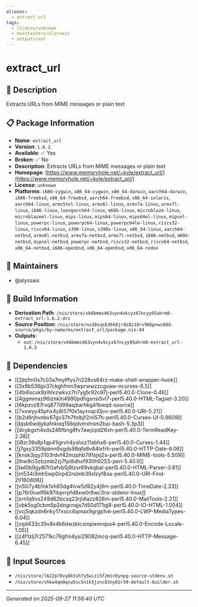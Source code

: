 ```yaml
---
aliases:
  - extract_url
tags:
  - license/unknown
  - maintainers/alyssais
  - outputs/out
---
```


# extract_url

## 📝 Description

Extracts URLs from MIME messages or plain text

## 📋 Package Information

- **Name**: `extract_url`
- **Version**: `1.6.2`
- **Available**: ✅ Yes
- **Broken**: ✅ No
- **Description**: Extracts URLs from MIME messages or plain text
- **Homepage**: [https://www.memoryhole.net/~kyle/extract_url/](https://www.memoryhole.net/~kyle/extract_url/)
- **License**: `unknown`
- **Platforms**: `i686-cygwin`, `x86_64-cygwin`, `x86_64-darwin`, `aarch64-darwin`, `i686-freebsd`, `x86_64-freebsd`, `aarch64-freebsd`, `x86_64-solaris`, `aarch64-linux`, `armv5tel-linux`, `armv6l-linux`, `armv7a-linux`, `armv7l-linux`, `i686-linux`, `loongarch64-linux`, `m68k-linux`, `microblaze-linux`, `microblazeel-linux`, `mips-linux`, `mips64-linux`, `mips64el-linux`, `mipsel-linux`, `powerpc-linux`, `powerpc64-linux`, `powerpc64le-linux`, `riscv32-linux`, `riscv64-linux`, `s390-linux`, `s390x-linux`, `x86_64-linux`, `aarch64-netbsd`, `armv6l-netbsd`, `armv7a-netbsd`, `armv7l-netbsd`, `i686-netbsd`, `m68k-netbsd`, `mipsel-netbsd`, `powerpc-netbsd`, `riscv32-netbsd`, `riscv64-netbsd`, `x86_64-netbsd`, `i686-openbsd`, `x86_64-openbsd`, `x86_64-redox`
## 👥 Maintainers

- @alyssais


## 🔧 Build Information

- **Derivation Path**: `/nix/store/xk6bmmz463vyn4vkcyz67ncyy95ahrm8-extract_url-1.6.2.drv`
- **Source Position**: `/nix/store/ns30sqxb36k8jrds8z18rv96bpnwc60d-source/pkgs/by-name/ex/extract_url/package.nix:44`
- **Outputs**:
  - `out`:  `/nix/store/xk6bmmz463vyn4vkcyz67ncyy95ahrm8-extract_url-1.6.2`

## 🔗 Dependencies

- [[2jbjfm0s7c03a7mylffys7n228vs64rz-make-shell-wrapper-hook]]
- [[3x9b536jpi37ckghfmn3wprwwzzcgvaw-ncurses-6.5]]
- [[4bi6scsk9zihlvzwkvz7h7yg5r92c97j-perl5.40.0-Clone-0.46]]
- [[4ggmmaz96iznkln4990pdfigsnsi5vl7-perl5.40.0-HTML-Tagset-3.20]]
- [[6kpzvz87rvq877d99asjbarhkg41bwqd-source]]
- [[7xxwyy45phx4y8i57f0s1ayxvqci0jvv-perl5.40.0-URI-5.21]]
- [[b2d6rjhvnbv67gv37h7fnlbjf2nil57h-perl5.40.0-Curses-UI-0.9609]]
- [[bjsb6wdjykafnkixq156qdvmxhsm2bai-bash-5.3p3]]
- [[dcybgxh4sds246fbng8fv7awjzpd26xh-perl5.40.0-TermReadKey-2.38]]
- [[i8zr39s8p1qp41lgrvh4yshxz11abhx6-perl5.40.0-Curses-1.44]]
- [[j7gxy3359pbnn9sgds98qfa8v84lxfrh-perl5.40.0-HTTP-Date-6.06]]
- [[knsk3jqy3103rdvf42mzphb791sjxj2x-perl5.40.0-MIME-tools-5.509]]
- [[lhw9cl3zbzmb2zj7fpi8dhxf930h9253-perl-5.40.0]]
- [[lwl0b9gy8l7r0afvb5j9lzvr69vkqbal-perl5.40.0-HTML-Parser-3.81]]
- [[m534i3mh5wp0irp42rslmb39xlzyf8xa-perl5.40.0-URI-Find-20160806]]
- [[n5lii7y4b1nk1xh65dg4lvw5d92y4j9m-perl5.40.0-TimeDate-2.33]]
- [[p76r0cwlf6k97ibprrpfd8xw0r8wc3nx-stdenv-linux]]
- [[srn1q9vs249d62bcsq23rjldlazz826m-perl5.40.0-MailTools-2.21]]
- [[vbk5sg0cbm5p2dngrnqjs7d50d171qj8-perl5.40.0-IO-HTML-1.004]]
- [[vcj5qkzdn6nky17xscc6qmax9grgp1vk-perl5.40.0-LWP-MediaTypes-6.04]]
- [[vqd433c35v8x4k6dwzklcsmpixmrqsa4-perl5.40.0-Encode-Locale-1.05]]
- [[z4f1zlj7r2571kc76gfm4ysi29082mcq-perl5.40.0-HTTP-Message-6.45]]

## 📁 Input Sources

- `/nix/store/l622p70vy8k5sh7y5wizi5f2mic6ynpg-source-stdenv.sh`
- `/nix/store/shkw4qm9qcw5sc5n1k5jznc83ny02r39-default-builder.sh`

---
*Generated on 2025-09-27 11:56:40 UTC*
